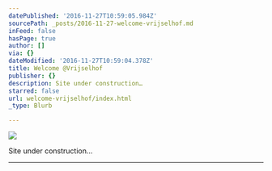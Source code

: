 ```yaml
---
datePublished: '2016-11-27T10:59:05.984Z'
sourcePath: _posts/2016-11-27-welcome-vrijselhof.md
inFeed: false
hasPage: true
author: []
via: {}
dateModified: '2016-11-27T10:59:04.378Z'
title: Welcome @Vrijselhof
publisher: {}
description: Site under construction…
starred: false
url: welcome-vrijselhof/index.html
_type: Blurb

---
```

![](https://the-grid-user-content.s3-us-west-2.amazonaws.com/37bc8922-ea87-437e-bd14-fb3716339502.jpg)

Site under construction...

---
